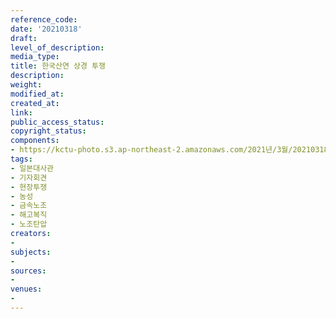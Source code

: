 ```yaml
---
reference_code: 
date: '20210318'
draft: 
level_of_description: 
media_type: 
title: 한국산연 상경 투쟁
description: 
weight: 
modified_at: 
created_at: 
link: 
public_access_status: 
copyright_status: 
components:
- https://kctu-photo.s3.ap-northeast-2.amazonaws.com/2021년/3월/20210318-한국산연+상경+투쟁_일본대사관_기자회견_현장투쟁_농성_금속노조_해고복직_노조탄압/KakaoTalk_20210318_145107064.jpg
tags:
- 일본대사관
- 기자회견
- 현장투쟁
- 농성
- 금속노조
- 해고복직
- 노조탄압
creators:
- 
subjects:
- 
sources:
- 
venues:
- 
---
```

